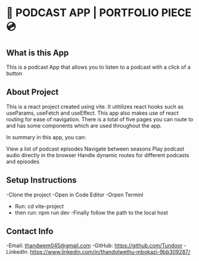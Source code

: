 # 🎵 PODCAST APP | PORTFOLIO PIECE 💿

## What is this App 

This is a podcast App that allows you to listen to a podcast with a click of a button

## About Project

This is a react project created using vite. It utitilizes react hooks such as useParams, useFetch and useEffect. This app also makes use of react routing for ease of navigation. There is a total of five pages you can route to and has some components which are used throughout the app. 

In summary in this app, you can:

View a list of podcast episodes
Navigate between seasons
Play podcast audio directly in the browser
Handle dynamic routes for different podcasts and episodes


## Setup Instructions
-Clone the project
-Open in Code Editor
-Orpen Terminl
- Run: cd vite-project
- then run: npm run dev
-Finally follow the path to the local host

## Contact Info

-Email: thandwem045@gmail.com
-GitHub: https://github.com/Tundoor
-LinkedIn: https://www.linkedin.com/in/thandolwethu-mbokazi-9bb309287/